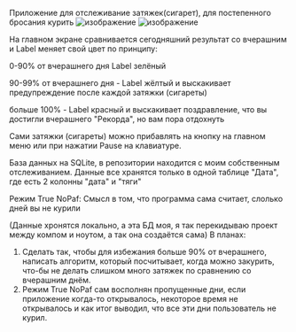 Приложение для отслеживание затяжек(сигарет), для постепенного бросания курить
![изображение](https://github.com/user-attachments/assets/2f0bae25-02c6-47b2-bd92-731169ea5947) ![изображение](https://github.com/user-attachments/assets/6b4e5412-b296-4e59-a1ae-5e4777c98ed3)

На главном экране сравнивается сегодняшний результат со вчерашним и Label меняет свой цвет по принципу:

  0-90% от вчерашнего дня Label зелёный
  
  90-99% от вчерашнего дня - Label жёлтый и выскакивает предупреждение после каждой затяжки (сигареты)
  
  больше 100% - Label красный и выскакивает поздравление, что вы достигли вчерашнего "Рекорда", но вам пора отдохнуть

Сами затяжки (сигареты) можно прибавлять на кнопку на главном меню или при нажатии Pause на клавиатуре.

База данных на SQLite, в репозитории находится с моим собственным отслеживанием. Данные все хранятся только в одной таблице "Дата", где есть 2 колонны "дата" и "тяги"

Режим True NoPaf:
Смысл в том, что программа сама считает, слолько дней вы не курили 


(Данные хронятся локально, а эта БД моя, я так перекидываю проект между компом и ноутом, а так она создаётся сама)
В планах:
1) Сделать так, чтобы для избежания больше 90% от вчерашнего, написать алгоритм, который посчитывает, когда можно закурить, что-бы не делать слишком много затяжек по сравнению со вчерашним днём.
2) Режим True NoPaf сам восполнян пропущенные дни, если приложение когда-то открывалось, некоторое время не открывалось и как итог выводил, что все эти дни пользователь не курил.
